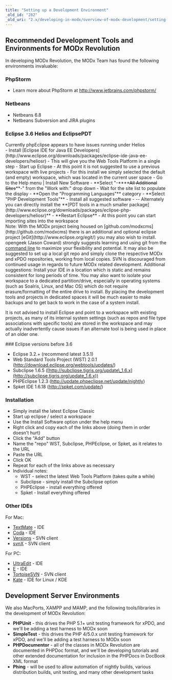 ```yaml
---
title: "Setting up a Development Environment"
_old_id: "282"
_old_uri: "2.x/developing-in-modx/overview-of-modx-development/setting-up-a-development-environment"
---
```


Recommended Development Tools and Environments for MODx Revolution
------------------------------------------------------------------

In developing MODx Revolution, the MODx Team has found the following environments invaluable:

### PhpStorm

- Learn more about PhpStorm at <http://www.jetbrains.com/phpstorm/>

### Netbeans

- Netbeans 6.8
- Netbeans Subversion and JIRA plugins

### Eclipse 3.6 Helios and EclipsePDT

<div class="note">Currently phpEclipse appears to have issues running under Helios</div>- Install [Eclipse IDE for Java EE Developers](http://www.eclipse.org/downloads/packages/eclipse-ide-java-ee-developers/heliosr)
  - This will give you the Web Tools Platform in a single step
- Start up Eclipse 
  - At this point it is not suggested to use a previous workspace with live projects
  - For this install we simply selected the default (and empty) workspace, which was located in the current user space
- Go to the Help menu | Install New Software
- **Select "-****<del>All Additional Sites</del>**-" from the "Work with:" drop down 
  - Wait for the site list to populate the display
- **Open the "Programming Languages"** category
- **Select "PHP Development Tools"**
  - Install all suggested software
  - -- Alternately you can directly install the **[PDT tools in a much smaller package](http://www.eclipse.org/downloads/packages/eclipse-php-developers/heliosr)**
- **Restart Eclipse**
- At this point you can start importing sites into the workspace

<div class="note">Note: With the MODx project being housed on [github.com/modxcms](http://github.com/modxcms) there is an additional and optional eclipse project [eGit](http://www.eclipse.org/egit/) you may also wish to install. opengeek (Jason Coward) strongly suggests learning and using git from the <ins>command line</ins> to maximize your flexibility and potential. It may also be suggested to set up a local git repo and simply clone the respective MODx and xPDO repositories, working from local copies. SVN is discouraged from continued usage in regards to future MODx related development. Additional suggestions: Install your IDE in a location which is static and remains consistent for long periods of time. You may also want to isolate your workspace to a dedicated partition/drive, especially in operating systems (such as Soalris, Linux, and Mac OS) which do not require erasure/formatting of the entire drive to install. By placing the development tools and projects in dedicated spaces it will be much easier to make backups and to get back to work in the case of a system install.

It is not advised to install Eclipse and point to a workspace with existing projects, as many of its internal system settings (such as repos and file type associations with specific tools) are stored in the workspace and may actually inadvertently cause issues if an alternate tool is being used in place of an older one.

</div>### Eclipse versions before 3.6

- Eclipse 3.2.+ (recommend latest 3.5.1)
- Web Standard Tools Project (WST) 2.0.1 (<http://download.eclipse.org/webtools/updates/>)
- Subclipse 1.6.5 ([http://subclipse.tigris.org/update\_1.6.x](http://subclipse.tigris.org/update_1.6.x))
- PHPEclipse 1.2.3 (<http://update.phpeclipse.net/update/nightly>)
- Spket IDE 1.6.18 (<http://spket.com/update/>)

### Installation

- Simply install the latest Eclipse Classic
- Start up eclipse / select a workspace
- Use the Install Software option under the help menu
- Right click and copy each of the links above (doing them in order doesn't hurt)
- Click the "Add" button
- Name the "repo" WST, Subclipse, PHPEclipse, or Spket, as it relates to the URL
- Paste the URL
- Click OK
- Repeat for each of the links above as necessary
- Individual notes: 
  - WST - select the latest Web Tools Platform (takes quite a while)
  - Subclipse - simply install the Subclipse option
  - PHPEclipse - install everything offered
  - Spket - Install everything offered

### Other IDEs

For Mac:

- [TextMate](http://macromates.com/) - IDE
- [Coda](http://www.panic.com/coda/) - IDE
- [Versions](http://versionsapp.com/) - SVN client
- [svnX](http://www.lachoseinteractive.net/en/community/subversion/svnx/) - SVN client

For PC:

- [UltraEdit](http://www.ultraedit.com/) - IDE
- [E](http://www.e-texteditor.com/) - IDE
- [TortoiseSVN](http://tortoisesvn.tigris.org/) - SVN client
- [Kate](http://kate-editor.org/ "a MDI text editor application (Linux)") - IDE for Linux / KDE

Development Server Environments
-------------------------------

We also MacPorts, XAMPP and MAMP, and the following tools/libraries in the development of MODx Revolution:

- **PHPUnit** - this drives the PHP 5.1+ unit testing framework for xPDO, and we'll be adding a test harness to MODx soon
- **SimpleTest** - this drives the PHP 4/5.0.x unit testing framework for xPDO, and we'll be adding a test harness to MODx soon
- **PHPDocumentor** - all of the classes in MODx Revolution are documented in PHPDoc format, and we'll be developing tutorials and other extended documentation for inclusion in the PHPDocs in DocBook XML format
- **Phing** - will be used to allow automation of nightly builds, various distribution builds, unit testing, and many other development tasks